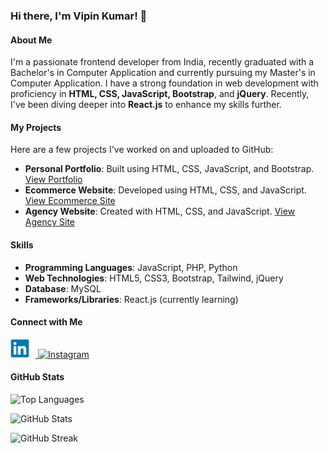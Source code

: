 ### Hi there, I'm Vipin Kumar! 👋

#### About Me

I'm a passionate frontend developer from India, recently graduated with a Bachelor's in Computer Application and currently pursuing my Master's in Computer Application. I have a strong foundation in web development with proficiency in **HTML, CSS, JavaScript, Bootstrap**, and **jQuery**. Recently, I've been diving deeper into **React.js** to enhance my skills further.

#### My Projects

Here are a few projects I've worked on and uploaded to GitHub:

- **Personal Portfolio**: Built using HTML, CSS, JavaScript, and Bootstrap. [View Portfolio](https://vipinkumar-70.github.io/Web-Portfolio/)
- **Ecommerce Website**: Developed using HTML, CSS, and JavaScript. [View Ecommerce Site](https://vipinstylehub.netlify.com/)
- **Agency Website**: Created with HTML, CSS, and JavaScript. [View Agency Site](https://github.com/VipinKumar-70/agency-website)

#### Skills

- **Programming Languages**: JavaScript, PHP, Python
- **Web Technologies**: HTML5, CSS3, Bootstrap, Tailwind, jQuery
- **Database**: MySQL
- **Frameworks/Libraries**: React.js (currently learning)

#### Connect with Me

<p align="left">
  <a href="https://linkedin.com/in/vipinkumar70" target="_blank">
    <img src="https://raw.githubusercontent.com/devicons/devicon/master/icons/linkedin/linkedin-original.svg" alt="LinkedIn" height="30" width="30" style="margin-right: 10px;" />
  </a>
  <a href="https://instagram.com/vipinkumar__70" target="_blank">
    <img src="https://upload.wikimedia.org/wikipedia/commons/a/a5/Instagram_icon.png" alt="Instagram" height="30" width="30" style="margin-right: 10px;" />
  </a>
</p>

#### GitHub Stats

<p align="left">
  <img src="https://github-readme-stats.vercel.app/api/top-langs/?username=vipinkumar-70&layout=compact&theme=dark" alt="Top Languages" />
</p>

<p align="left">
  <img src="https://github-readme-stats.vercel.app/api?username=vipinkumar-70&show_icons=true&theme=dark" alt="GitHub Stats" />
</p>

<p align="left">
  <img src="https://github-readme-streak-stats.herokuapp.com/?user=vipinkumar-70&theme=dark" alt="GitHub Streak" />
</p>
